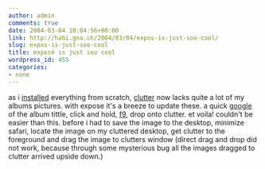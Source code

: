 ```yaml
---
author: admin
comments: true
date: 2004-03-04 10:04:56+00:00
link: http://habi.gna.ch/2004/03/04/expos-is-just-soo-cool/
slug: expos-is-just-soo-cool
title: exposé is just soo cool
wordpress_id: 455
categories:
- none
---
```


as i [installed](http://habi.gna.ch/blog/archives/000233.html) everything from scratch, [clutter](http://www.sprote.com/clutter/index.html) now lacks quite a lot of my albums pictures.
with expose it's a breeze to update these. a quick [google](http://images.google.com/) of the album tittle, click and hold, [f9](http://www.sprote.com/clutter/index.html), drop onto clutter. et voila!
couldn't be easier than this.
before i had to save the image to the desktop, minimize safari, locate the image on my cluttered desktop, get clutter to the foreground and drag the image to clutters window (direct drag and drop did not work, because through some mysterious bug all the images dragged to clutter arrived upside down.)
